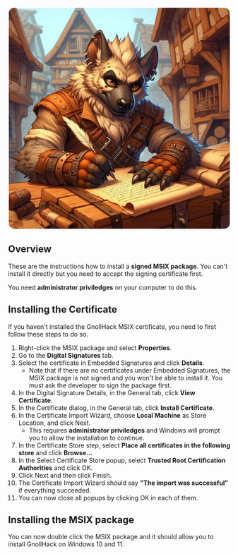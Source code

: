 ![installing-msix-packages](/uploads/Installing%20MSIX%20Packages%20on%20Windows%2010%20and%2011/installing-msix-packages.webp)

## Overview

These are the instructions how to install a **signed MSIX package**. You can't install it directly but you need to accept the signing certificate first.

You need **administrator priviledges** on your computer to do this.

## Installing the Certificate

If you haven't installed the GnollHack MSIX certificate, you need to first follow these steps to do so.

1. Right-click the MSIX package and select **Properties**.
2. Go to the **Digital Signatures** tab.
3. Select the certificate in Embedded Signatures and click **Details**.
    - Note that if there are no certificates under Embedded Signatures, the MSIX package is not signed and you won't be able to install it. You must ask the developer to sign the package first.
4. In the Digital Signature Details, in the General tab, click **View Certificate**.
5. In the Certificate dialog, in the General tab, click **Install Certificate**.
6. In the Certificate Import Wizard, choose **Local Machine** as Store Location, and click Next.
    - This requires **administrator priviledges** and Windows will prompt you to allow the installation to continue.
7. In the Certificate Store step, select **Place all certificates in the following store** and click **Browse...**
8. In the Select Certificate Store popup, select **Trusted Root Certification Authorities** and click OK.
9. Click Next and then click Finish.
10. The Certificate Import Wizard should say **"The import was successful"** if everything succeeded.
11. You can now close all popups by clicking OK in each of them.

## Installing the MSIX package

You can now double click the MSIX package and it should allow you to install GnollHack on Windows 10 and 11.

